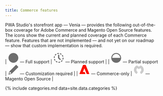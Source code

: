 ```yaml
---
title: Commerce features
---
```


PWA Studio's storefront app — Venia — provides the following out-of-the-box coverage for Adobe Commerce and Magento Open Source features. The icons show the current and planned coverage of each Commerce feature. Features that are not implemented — and not yet on our roadmap — show that custom implementation is required.

| ![Full support](./images/full.svg) — Full support | ![Planned support](./images/planned.svg) — Planned support |
| ![Partial support](./images/partial.svg) — Partial support | ![Custom support](./images/custom.svg) — Customization required |
| ![Commerce-only](./images/commerce.svg) — Commerce-only | ![Open Source](./images/opensource.svg) — Magento Open Source  |

{% include categories.md data=site.data.categories %}
